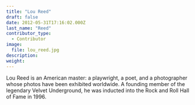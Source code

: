 ```yaml
---
title: "Lou Reed"
draft: false
date: 2012-05-31T17:16:02.000Z
last_name: "Reed"
contributor_type:
  - Contributor
image:
  file: lou_reed.jpg
description:
weight:
---
```


Lou Reed is an American master: a playwright, a poet, and a photographer whose photos have been exhibited worldwide. A founding member of the legendary Velvet Underground, he was inducted into the Rock and Roll Hall of Fame in 1996.

